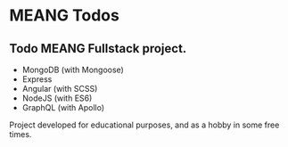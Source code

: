 # MEANG Todos

## Todo MEANG Fullstack project.

- MongoDB (with Mongoose)
- Express
- Angular (with SCSS)
- NodeJS (with ES6)
- GraphQL (with Apollo)

Project developed for educational purposes, and as a hobby in some free times.